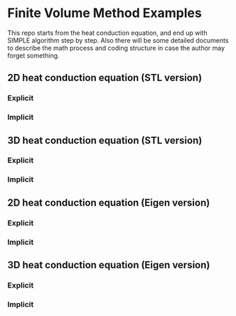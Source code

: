 # Finite Volume Method Examples
This repo starts from the heat conduction equation, and end up with SIMPLE algorithm step by step. Also
there will be some detailed documents to describe the math process and coding structure in case the author
may forget something.
## 2D heat conduction equation (STL version)
### Explicit
### Implicit

## 3D heat conduction equation (STL version)
### Explicit
### Implicit

## 2D heat conduction equation (Eigen version)
### Explicit
### Implicit

## 3D heat conduction equation (Eigen version)
### Explicit
### Implicit
